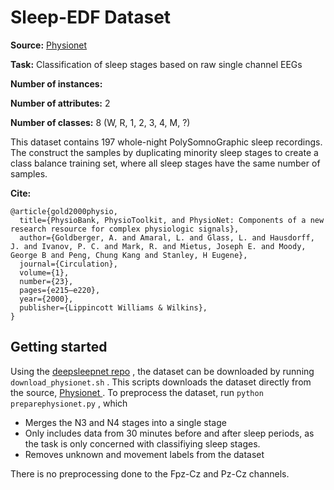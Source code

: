 # Sleep-EDF Dataset

**Source:** [ Physionet ](https://www.physionet.org/content/sleep-edfx/1.0.0/ )

**Task:** Classification of sleep stages based on raw single channel EEGs

**Number of instances:**

**Number of attributes:** 2

**Number of classes:** 8 (W, R, 1, 2, 3, 4, M, ?)

This dataset contains 197 whole-night PolySomnoGraphic sleep recordings. The construct the samples by duplicating minority sleep stages to create a class balance training set, where all sleep stages have the same number of samples. 

**Cite:** 

```
@article{gold2000physio,
  title={PhysioBank, PhysioToolkit, and PhysioNet: Components of a new research resource for complex physiologic signals},
  author={Goldberger, A. and Amaral, L. and Glass, L. and Hausdorff, J. and Ivanov, P. C. and Mark, R. and Mietus, Joseph E. and Moody, George B and Peng, Chung Kang and Stanley, H Eugene},
  journal={Circulation},
  volume={1},
  number={23},
  pages={e215–e220},
  year={2000},
  publisher={Lippincott Williams & Wilkins},
}
```

## Getting started

Using the [deepsleepnet repo](https://github.com/akaraspt/deepsleepnet) , the dataset can be downloaded by running `download_physionet.sh` . This scripts downloads the dataset directly from the source, [ Physionet ](https://www.physionet.org/content/sleep-edfx/1.0.0/ ). To preprocess the dataset, run  `python preparephysionet.py` , which 

- Merges the N3 and N4 stages into a single stage 
- Only includes data from 30 minutes before and after sleep periods, as the task is only concerned with classifiying sleep stages. 
- Removes unknown and movement labels from the dataset

There is no preprocessing done to the Fpz-Cz and Pz-Cz channels. 

